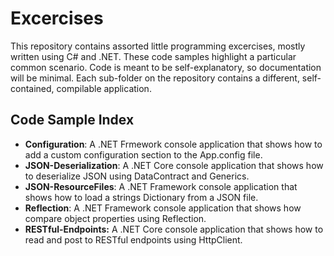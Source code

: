 # Excercises

This repository contains assorted little programming excercises, mostly written using C# and .NET. These code samples highlight a particular common scenario. Code is meant to be self-explanatory, so documentation will be minimal. Each sub-folder on the repository contains a different, self-contained, compilable application. 

## Code Sample Index

- **Configuration**: A .NET Frmework console application that shows how to add a custom configuration section to the App.config file.
- **JSON-Deserialization**: A .NET Core console application that shows how to deserialize JSON using DataContract and Generics.
- **JSON-ResourceFiles**: A .NET Framework console application that shows how to load a strings Dictionary from a JSON file.
- **Reflection**: A .NET Framework console application that shows how compare object properties using Reflection. 
- **RESTful-Endpoints:** A .NET Core console application that shows how to read and post to RESTful endpoints using HttpClient. 
